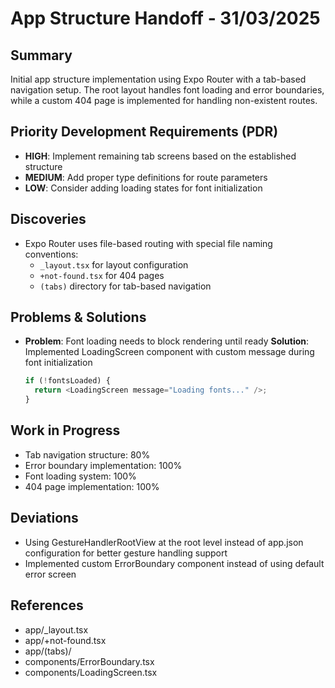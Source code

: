# App Structure Handoff - 31/03/2025

## Summary

Initial app structure implementation using Expo Router with a tab-based navigation setup. The root layout handles font loading and error boundaries, while a custom 404 page is implemented for handling non-existent routes.

## Priority Development Requirements (PDR)

- **HIGH**: Implement remaining tab screens based on the established structure
- **MEDIUM**: Add proper type definitions for route parameters
- **LOW**: Consider adding loading states for font initialization

## Discoveries

- Expo Router uses file-based routing with special file naming conventions:
  - `_layout.tsx` for layout configuration
  - `+not-found.tsx` for 404 pages
  - `(tabs)` directory for tab-based navigation

## Problems & Solutions

- **Problem**: Font loading needs to block rendering until ready
  **Solution**: Implemented LoadingScreen component with custom message during font initialization
  ```typescript
  if (!fontsLoaded) {
    return <LoadingScreen message="Loading fonts..." />;
  }
  ```

## Work in Progress

- Tab navigation structure: 80%
- Error boundary implementation: 100%
- Font loading system: 100%
- 404 page implementation: 100%

## Deviations

- Using GestureHandlerRootView at the root level instead of app.json configuration for better gesture handling support
- Implemented custom ErrorBoundary component instead of using default error screen

## References

- app/\_layout.tsx
- app/+not-found.tsx
- app/(tabs)/
- components/ErrorBoundary.tsx
- components/LoadingScreen.tsx
